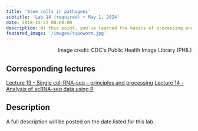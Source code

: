 ```yaml
---
title: 'Stem cells in pathogens'
subtitle: 'Lab 14 (required) • May 1, 2024'
date: 2018-12-22 00:00:00
description: At this point, you've learned the basics of processing and analyzing scRNA-seq data.  In this lab, we'll put those skills to the test with a bizarre and fascinating pathogen...tapeworms.  You'll be looking for stem cells that allow the parasite to generate a seemingly unlimited supply of body segments.  Get ready for a wild ride!
featured_image: '/images/tapeworm.jpg'
---
```


<div style="text-align: right"> Image credit: CDC's Public Health Image Library (PHIL) </div>

## Corresponding lectures

[Lecture 13 - Single cell RNA-seq – principles and processing](https://diytranscriptomics.com/project/lecture-13)
[Lecture 14 - Analysis of scRNA-seq data using R](https://diytranscriptomics.com/project/lecture-14)

## Description

A full description will be posted on the date listed for this lab.